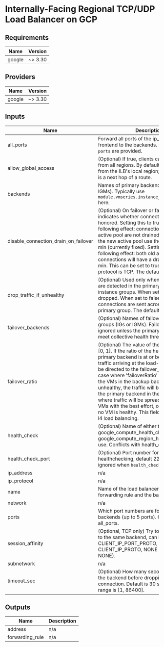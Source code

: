 # Internally-Facing Regional TCP/UDP Load Balancer on GCP

<!-- BEGINNING OF PRE-COMMIT-TERRAFORM DOCS HOOK -->
## Requirements

| Name | Version |
|------|---------|
| google | ~> 3.30 |

## Providers

| Name | Version |
|------|---------|
| google | ~> 3.30 |

## Inputs

| Name | Description | Type | Default | Required |
|------|-------------|------|---------|:--------:|
| all\_ports | Forward all ports of the ip\_protocol from the frontend to the backends. Needs to be null if `ports` are provided. | `bool` | `null` | no |
| allow\_global\_access | (Optional) If true, clients can access ILB from all regions. By default false, only allow from the ILB's local region; useful if the ILB is a next hop of a route. | `bool` | `false` | no |
| backends | Names of primary backend groups (IGs or IGMs). Typically use `module.vmseries.instance_group_self_links` here. | `map(string)` | n/a | yes |
| disable\_connection\_drain\_on\_failover | (Optional) On failover or failback, this field indicates whether connection drain will be honored. Setting this to true has the following effect: connections to the old active pool are not drained. Connections to the new active pool use the timeout of 10 min (currently fixed). Setting to false has the following effect: both old and new connections will have a drain timeout of 10 min. This can be set to true only if the protocol is TCP. The default is false. | `bool` | `null` | no |
| drop\_traffic\_if\_unhealthy | (Optional) Used only when no healthy VMs are detected in the primary and backup instance groups. When set to true, traffic is dropped. When set to false, new connections are sent across all VMs in the primary group. The default is false. | `bool` | `null` | no |
| failover\_backends | (Optional) Names of failover backend groups (IGs or IGMs). Failover groups are ignored unless the primary groups do not meet collective health threshold. | `map(string)` | `{}` | no |
| failover\_ratio | (Optional) The value of the field must be in [0, 1]. If the ratio of the healthy VMs in the primary backend is at or below this number, traffic arriving at the load-balanced IP will be directed to the failover\_backends. In case where 'failoverRatio' is not set or all the VMs in the backup backend are unhealthy, the traffic will be directed back to the primary backend in the `force` mode, where traffic will be spread to the healthy VMs with the best effort, or to all VMs when no VM is healthy. This field is only used with l4 load balancing. | `number` | `null` | no |
| health\_check | (Optional) Name of either the global google\_compute\_health\_check or google\_compute\_region\_health\_check to use. Conflicts with health\_check\_port. | `string` | `null` | no |
| health\_check\_port | (Optional) Port number for TCP healthchecking, default 22. This setting is ignored when `health_check` is provided. | `number` | `22` | no |
| ip\_address | n/a | `any` | `null` | no |
| ip\_protocol | n/a | `string` | `"TCP"` | no |
| name | Name of the load balancer (that is, both the forwarding rule and the backend service) | `string` | n/a | yes |
| network | n/a | `any` | `null` | no |
| ports | Which port numbers are forwarded to the backends (up to 5 ports). Conflicts with all\_ports. | `list(number)` | `[]` | no |
| session\_affinity | (Optional, TCP only) Try to direct sessions to the same backend, can be: CLIENT\_IP, CLIENT\_IP\_PORT\_PROTO, CLIENT\_IP\_PROTO, NONE (default is NONE). | `string` | `null` | no |
| subnetwork | n/a | `string` | n/a | yes |
| timeout\_sec | (Optional) How many seconds to wait for the backend before dropping the connection. Default is 30 seconds. Valid range is [1, 86400]. | `number` | `null` | no |

## Outputs

| Name | Description |
|------|-------------|
| address | n/a |
| forwarding\_rule | n/a |

<!-- END OF PRE-COMMIT-TERRAFORM DOCS HOOK -->
